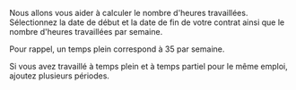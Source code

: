 Nous allons vous aider à calculer le nombre d'heures travaillées. Sélectionnez la date de début et la date de fin de votre contrat ainsi que le nombre d'heures travaillées par semaine.

Pour rappel, un temps plein correspond à 35 par semaine.

Si vous avez travaillé à temps plein et à temps partiel pour le même emploi, ajoutez plusieurs périodes.
